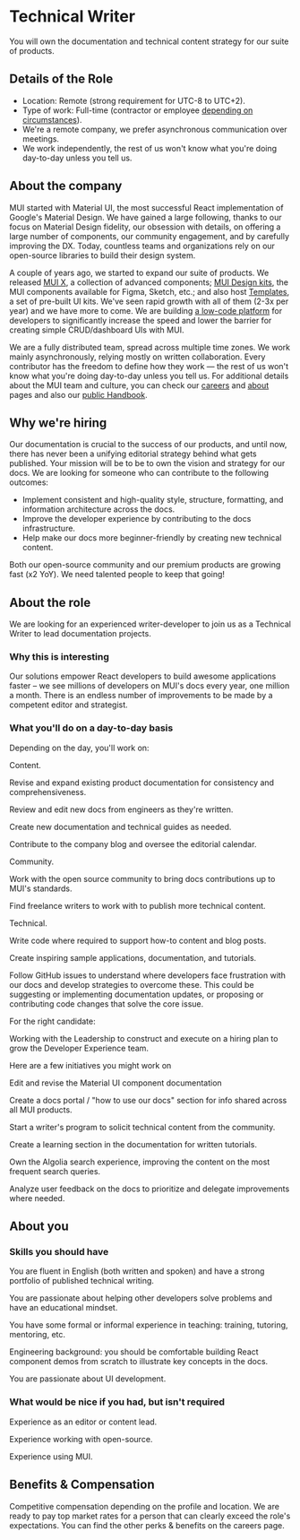 # Technical Writer

<p class="description">You will own the documentation and technical content strategy for our suite of products.</p>

## Details of the Role

- Location: Remote (strong requirement for UTC-8 to UTC+2).
- Type of work: Full-time (contractor or employee [depending on circumstances](https://mui-org.notion.site/Hiring-FAQ-64763b756ae44c37b47b081f98915501#494af1f358794028beb4b7697b5d3102)).
- We're a remote company, we prefer asynchronous communication over meetings.
- We work independently, the rest of us won't know what you're doing day-to-day unless you tell us.

## About the company

MUI started with Material UI, the most successful React implementation of Google's Material Design.
We have gained a large following, thanks to our focus on Material Design fidelity, our obsession with details, on offering a large number of components, our community engagement, and by carefully improving the DX.
Today, countless teams and organizations rely on our open-source libraries to build their design system.

A couple of years ago, we started to expand our suite of products.
We released [MUI X](/x/), a collection of advanced components; [MUI Design kits](/design-kits/), the MUI components available for Figma, Sketch, etc.; and also host [Templates](/templates/), a set of pre-built UI kits.
We've seen rapid growth with all of them (2-3x per year) and we have more to come.
We are building [a low-code platform](https://mui.com/toolpad/) for developers to significantly increase the speed and lower the barrier for creating simple CRUD/dashboard UIs with MUI.

We are a fully distributed team, spread across multiple time zones.
We work mainly asynchronously, relying mostly on written collaboration.
Every contributor has the freedom to define how they work — the rest of us won't know what you're doing day-to-day unless you tell us.
For additional details about the MUI team and culture, you can check our [careers](/careers/) and [about](/about/) pages and also our [public Handbook](https://mui-org.notion.site/Handbook-f086d47e10794d5e839aef9dc67f324b).

## Why we're hiring

Our documentation is crucial to the success of our products, and until now, there has never been a unifying editorial strategy behind what gets published.
Your mission will be to be to own the vision and strategy for our docs. 
We are looking for someone who can contribute to the following outcomes:

- Implement consistent and high-quality style, structure, formatting, and information architecture across the docs.
- Improve the developer experience by contributing to the docs infrastructure.
- Help make our docs more beginner-friendly by creating new technical content.

Both our open-source community and our premium products are growing fast (x2 YoY). 
We need talented people to keep that going!

## About the role

We are looking for an experienced writer-developer to join us as a Technical Writer to lead documentation projects.

### Why this is interesting

Our solutions empower React developers to build awesome applications faster – we see millions of developers on MUI's docs every year, one million a month. 
There is an endless number of improvements to be made by a competent editor and strategist.

### What you'll do on a day-to-day basis

Depending on the day, you'll work on:

Content.

Revise and expand existing product documentation for consistency and comprehensiveness.

Review and edit new docs from engineers as they're written.

Create new documentation and technical guides as needed.

Contribute to the company blog and oversee the editorial calendar.

Community.

Work with the open source community to bring docs contributions up to MUI's standards.

Find freelance writers to work with to publish more technical content.

Technical.

Write code where required to support how-to content and blog posts.

Create inspiring sample applications, documentation, and tutorials.

Follow GitHub issues to understand where developers face frustration with our docs and develop strategies to overcome these. This could be suggesting or implementing documentation updates, or proposing or contributing code changes that solve the core issue.

For the right candidate:

Working with the Leadership to construct and execute on a hiring plan to grow the Developer Experience team.

Here are a few initiatives you might work on

Edit and revise the Material UI component documentation

Create a docs portal / "how to use our docs" section for info shared across all MUI products.

Start a writer's program to solicit technical content from the community.

Create a learning section in the documentation for written tutorials.

Own the Algolia search experience, improving the content on the most frequent search queries.

Analyze user feedback on the docs to prioritize and delegate improvements where needed.

## About you

### Skills you should have

You are fluent in English (both written and spoken) and have a strong portfolio of published technical writing.

You are passionate about helping other developers solve problems and have an educational mindset.

You have some formal or informal experience in teaching: training, tutoring, mentoring, etc.

Engineering background: you should be comfortable building React component demos from scratch to illustrate key concepts in the docs.

You are passionate about UI development.

### What would be nice if you had, but isn't required

Experience as an editor or content lead.

Experience working with open-source.

Experience using MUI.

## Benefits & Compensation

Competitive compensation depending on the profile and location. We are ready to pay top market rates for a person that can clearly exceed the role's expectations. You can find the other perks & benefits on the careers page.